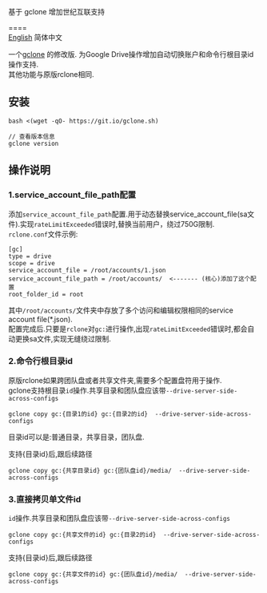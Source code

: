   
基于 gclone 增加世纪互联支持  
  


====  
 [English](https://github.com/jonntd/gclone/blob/master/README.md) 简体中文  
   
   
一个[gclone](//github.com/donwa/gclone)  的修改版.
为Google Drive操作增加自动切换账户和命令行根目录id操作支持.  
其他功能与原版rclone相同.  
## 安装  
```
bash <(wget -qO- https://git.io/gclone.sh)
```

```
// 查看版本信息
gclone version
```

## 操作说明  
### 1.service_account_file_path配置   
添加`service_account_file_path`配置.用于动态替换service_account_file(sa文件).实现`rateLimitExceeded`错误时,替换当前用户，绕过750G限制.  
`rclone.conf`文件示例:  
```
[gc]
type = drive  
scope = drive  
service_account_file = /root/accounts/1.json  
service_account_file_path = /root/accounts/  <------- (核心)添加了这个配置  
root_folder_id = root  
```
其中`/root/accounts/`文件夹中存放了多个访问和编辑权限相同的service account file(*.json).  
配置完成后.只要是`rclone`对`gc:`进行操作,出现`rateLimitExceeded`错误时,都会自动更换sa文件,实现无缝绕过限制.  
  
  
  
### 2.命令行根目录id  
原版rclone如果跨团队盘或者共享文件夹,需要多个配置盘符用于操作.  
gclone支持根目录`id`操作.共享目录和团队盘应该带`--drive-server-side-across-configs`
```
gclone copy gc:{目录1的id} gc:{目录2的id}  --drive-server-side-across-configs
```
目录id可以是:普通目录，共享目录，团队盘.  
  
支持{目录id}后,跟后续路径  
```
gclone copy gc:{共享目录id} gc:{团队盘id}/media/  --drive-server-side-across-configs

```

### 3.直接拷贝单文件id  
`id`操作.共享目录和团队盘应该带`--drive-server-side-across-configs`
```
gclone copy gc:{共享文件的id} gc:{目录2的id}  --drive-server-side-across-configs
```
  
支持{目录id}后,跟后续路径  
```
gclone copy gc:{共享文件的id} gc:{团队盘id}/media/  --drive-server-side-across-configs

```
